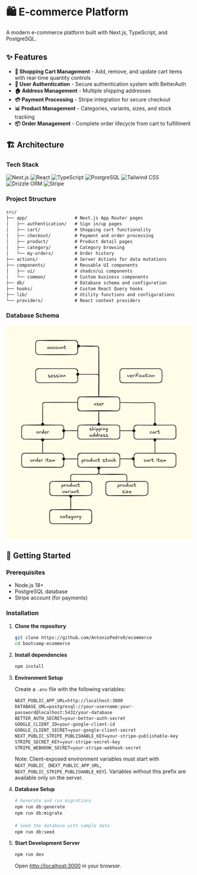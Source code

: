 # 🛍️ E-commerce Platform

A modern e-commerce platform built with Next.js, TypeScript, and PostgreSQL.

## ✨ Features

- **🛒 Shopping Cart Management** - Add, remove, and update cart items with real-time quantity controls
- **👤 User Authentication** - Secure authentication system with BetterAuth
- **🏠 Address Management** - Multiple shipping addresses
- **💳 Payment Processing** - Stripe integration for secure checkout
- **📊 Product Management** - Categories, variants, sizes, and stock tracking
- **📦 Order Management** - Complete order lifecycle from cart to fulfillment

## 🏗️ Architecture

### Tech Stack

![Next.js](https://img.shields.io/badge/Next.js-15-black?style=for-the-badge&logo=next.js)
![React](https://img.shields.io/badge/React-19-blue?style=for-the-badge&logo=react)
![TypeScript](https://img.shields.io/badge/TypeScript-5-blue?style=for-the-badge&logo=typescript)
![PostgreSQL](https://img.shields.io/badge/PostgreSQL-16-blue?style=for-the-badge&logo=postgresql)
![Tailwind CSS](https://img.shields.io/badge/Tailwind_CSS-4-38B2AC?style=for-the-badge&logo=tailwind-css)
![Drizzle ORM](https://img.shields.io/badge/Drizzle_ORM-0.44-orange?style=for-the-badge)
![Stripe](https://img.shields.io/badge/Stripe-18-008CDD?style=for-the-badge&logo=stripe)

### Project Structure

```
src/
├── app/                  # Next.js App Router pages
│   ├── authentication/   # Sign in/up pages
│   ├── cart/             # Shopping cart functionality
│   ├── checkout/         # Payment and order processing
│   ├── product/          # Product detail pages
│   ├── category/         # Category browsing
│   └── my-orders/        # Order history
├── actions/              # Server Actions for data mutations
├── components/           # Reusable UI components
│   ├── ui/               # shadcn/ui components
│   └── common/           # Custom business components
├── db/                   # Database schema and configuration
├── hooks/                # Custom React Query hooks
├── lib/                  # Utility functions and configurations
└── providers/            # React context providers
```

### Database Schema

![Database Schema](docs/diagram.png)

## 🚀 Getting Started

### Prerequisites

- Node.js 18+
- PostgreSQL database
- Stripe account (for payments)

### Installation

1. **Clone the repository**

   ```bash
   git clone https://github.com/AntonioPedro9/ecommerce
   cd bootcamp-ecommerce
   ```

2. **Install dependencies**

   ```bash
   npm install
   ```

3. **Environment Setup**

   Create a `.env` file with the following variables:

   ```env
   NEXT_PUBLIC_APP_URL=http://localhost:3000
   DATABASE_URL=postgresql://your-username:your-password@localhost:5432/your-database
   BETTER_AUTH_SECRET=your-better-auth-secret
   GOOGLE_CLIENT_ID=your-google-client-id
   GOOGLE_CLIENT_SECRET=your-google-client-secret
   NEXT_PUBLIC_STRIPE_PUBLISHABLE_KEY=your-stripe-publishable-key
   STRIPE_SECRET_KEY=your-stripe-secret-key
   STRIPE_WEBHOOK_SECRET=your-stripe-webhook-secret
   ```

   Note: Client-exposed environment variables must start with `NEXT_PUBLIC_` (`NEXT_PUBLIC_APP_URL`, `NEXT_PUBLIC_STRIPE_PUBLISHABLE_KEY`). Variables without this prefix are available only on the server.

4. **Database Setup**

   ```bash
   # Generate and run migrations
   npm run db:generate
   npm run db:migrate

   # Seed the database with sample data
   npm run db:seed
   ```

5. **Start Development Server**

   ```bash
   npm run dev
   ```

   Open [http://localhost:3000](http://localhost:3000) in your browser.
